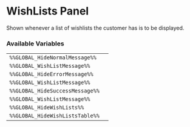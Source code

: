 # WishLists Panel

Shown whenever a list of wishlists the customer has is to be displayed.

### Available Variables
|||
|---|---|
| `%%GLOBAL_HideNormalMessage%%` |
| `%%GLOBAL_WishListMessage%%` |
| `%%GLOBAL_HideErrorMessage%%` |
| `%%GLOBAL_WishListMessage%%` |
| `%%GLOBAL_HideSuccessMessage%%` |
| `%%GLOBAL_WishListMessage%%` |
| `%%GLOBAL_HideWishLists%%` |
| `%%GLOBAL_HideWishListsTable%%` |
